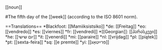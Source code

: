 [[noun]]

#The fifth day of the [[week]] (according to the ISO 8601 norm).

==Translations==
*Blackfoot: [[Mamiiksistsiko]]
*de: [[Freitag]]
*eo: [[vendredo]]
*es: [[viernes]]
*fr: [[vendredi]]
*[[Georgian]]: [[პარასკევი]]
*he: [[יום שישי]]
*it: [[venerdì]]
*mi: [[paraire]]
*nl: [[vrijdag]]
*pl: [[piątek]]
*pt: [[sexta-feira]]
*sq: [[e premte]]
*yi: [[פרײַטאָג]]